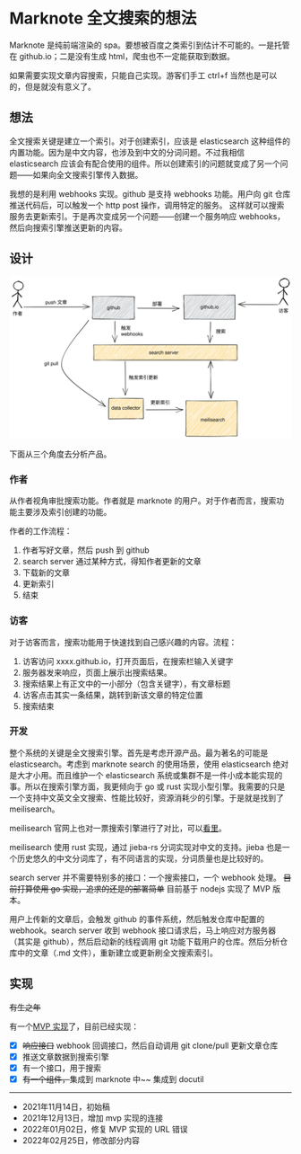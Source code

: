 # Marknote 全文搜索的想法

Marknote 是纯前端渲染的 spa。要想被百度之类索引到估计不可能的。一是托管在 github.io；二是没有生成 html，爬虫也不一定能获取到数据。

如果需要实现文章内容搜索，只能自己实现。游客们手工 ctrl+f 当然也是可以的，但是就没有意义了。

## 想法

全文搜索关键是建立一个索引。对于创建索引，应该是 elasticsearch 这种组件的内置功能。因为是中文内容，也涉及到中文的分词问题。不过我相信
elasticsearch 应该会有配合使用的组件。所以创建索引的问题就变成了另一个问题——如果向全文搜索引擎传入数据。

我想的是利用 webhooks 实现。github 是支持 webhooks 功能。用户向 git 仓库推送代码后，可以触发一个 http post 操作，调用特定的服务。
这样就可以搜索服务去更新索引。于是再次变成另一个问题——创建一个服务响应 webhooks，然后向搜索引擎推送更新的内容。

## 设计

![架构](docs/202111/images/fulltext-search-for-marknote-arch.svg)

下面从三个角度去分析产品。

### 作者

从作者视角审批搜索功能。作者就是 marknote 的用户。对于作者而言，搜索功能主要涉及索引创建的功能。

作者的工作流程：

1. 作者写好文章，然后 push 到 github
2. search server 通过某种方式，得知作者更新的文章
3. 下载新的文章
4. 更新索引
5. 结束

### 访客

对于访客而言，搜索功能用于快速找到自己感兴趣的内容。流程：

1. 访客访问 xxxx.github.io，打开页面后，在搜索栏输入关键字
2. 服务器发来响应，页面上展示出搜索结果。
3. 搜索结果上有正文中的一小部分（包含关键字），有文章标题
4. 访客点击其实一条结果，跳转到新该文章的特定位置
7. 搜索结束

### 开发

整个系统的关键是全文搜索引擎。首先是考虑开源产品。最为著名的可能是 elasticsearch。考虑到 marknote search 的使用场景，使用 elasticsearch 绝对是大才小用。而且维护一个 elasticsearch 系统或集群不是一件小成本能实现的事。所以在搜索引擎方面，我更倾向于 go 或 rust 实现小型引擎。我需要的只是一个支持中文英文全文搜索、性能比较好，资源消耗少的引擎。于是就是找到了 meilisearch。

meilisearch 官网上也对一票搜索引擎进行了对比，可以[看里](https://docs.meilisearch.com/learn/what_is_meilisearch/comparison_to_alternatives.html)。

meilisearch 使用 rust 实现，通过 jieba-rs 分词实现对中文的支持。jieba 也是一个历史悠久的中文分词库了，有不同语言的实现，分词质量也是比较好的。

search server 并不需要特别多的接口：一个搜索接口，一个 webhook 处理。 ~~目前打算使用 go 实现，追求的还是的部署简单~~ 目前基于 nodejs 实现了 MVP 版本。

用户上传新的文章后，会触发 github 的事件系统，然后触发仓库中配置的 webhook。search server 收到 webhook 接口请求后，马上响应对方服务器（其实是 github），然后启动新的线程调用 git 功能下载用户的仓库。然后分析仓库中的文章（.md 文件），重新建立或更新刷全文搜索索引。

## 实现

~~有生之年~~

有一个[MVP 实现](mn-search)了，目前已经实现：

- [x] ~~响应接口~~ webhook 回调接口，然后自动调用 git clone/pull 更新文章仓库
- [x] 推送文章数据到搜索引擎
- [x] 有一个接口，用于搜索
- [x] ~~有一个组件，~~集成到 marknote 中~~ 集成到 docutil

[mn-search]: https://github.com/yuekcc/marknote-search-mvp

----

- 2021年11月14日，初始稿
- 2021年12月13日，增加 mvp 实现的连接
- 2022年01月02日，修复 MVP 实现的 URL 错误
- 2022年02月25日，修改部分内容
